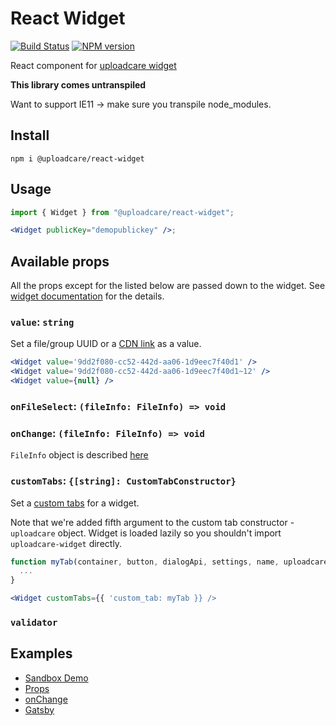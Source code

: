 # React Widget

[![Build Status][build-img]][build-link]
[![NPM version][npm-img]][npm-link]

React component for [uploadcare widget](https://uploadcare.com/docs/file_uploads/widget/)

**This library comes untranspiled**

Want to support IE11 → make sure you transpile node_modules.

## Install

```
npm i @uploadcare/react-widget
```

## Usage

```jsx
import { Widget } from "@uploadcare/react-widget";

<Widget publicKey="demopublickey" />;
```

## Available props

All the props except for the listed below are passed down to the widget. See [widget documentation](https://uploadcare.com/docs/file_uploads/widget/options/#options) for the details.

### `value`: `string`

Set a file/group UUID or a [CDN link](https://uploadcare.com/docs/delivery/) as a value.

```jsx
<Widget value='9dd2f080-cc52-442d-aa06-1d9eec7f40d1' />
<Widget value='9dd2f080-cc52-442d-aa06-1d9eec7f40d1~12' />
<Widget value={null} />
```

### `onFileSelect`: `(fileInfo: FileInfo) => void`

### `onChange`: `(fileInfo: FileInfo) => void`

`FileInfo` object is described [here](https://uploadcare.com/docs/api_reference/rest/accessing_files/#properties)

### `customTabs`: `{[string]: CustomTabConstructor}`

Set a [custom tabs](https://uploadcare.com/docs/api_reference/javascript/custom_tabs/) for a widget.

Note that we're added fifth argument to the custom tab constructor - `uploadcare` object. Widget is loaded lazily so you shouldn't import `uploadcare-widget` directly.

```jsx
function myTab(container, button, dialogApi, settings, name, uploadcare) {
  ...
}

<Widget customTabs={{ 'custom_tab: myTab }} />
```

### `validator`

## Examples

- [Sandbox Demo](https://codesandbox.io/s/uploadcarereact-widget-7xpqp)
- [Props](https://codesandbox.io/s/uploadcarereact-widget-props-example-oqk0v)
- [onChange](https://codesandbox.io/s/uploadcarereact-widget-onchange-example-o376j)
- [Gatsby](https://codesandbox.io/s/gatsby-starter-default-jr6nq)

[build-img]: https://api.travis-ci.com/uploadcare/react-widget.svg?branch=master
[build-link]: https://travis-ci.com/uploadcare/react-widget
[npm-img]: https://img.shields.io/npm/v/@uploadcare/react-widget.svg
[npm-link]: https://www.npmjs.com/package/@uploadcare/react-widget
